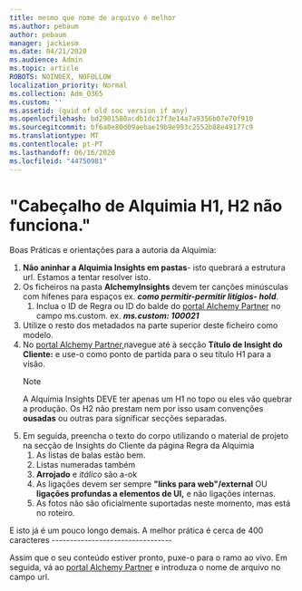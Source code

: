 ```yaml
---
title: mesmo que nome de arquivo é melhor
ms.author: pebaum
author: pebaum
manager: jackiesm
ms.date: 04/21/2020
ms.audience: Admin
ms.topic: article
ROBOTS: NOINDEX, NOFOLLOW
localization_priority: Normal
ms.collection: Adm_O365
ms.custom: ''
ms.assetid: (guid of old soc version if any)
ms.openlocfilehash: bd2901580acdb1dc17f3e14a7a9356b07e70f910
ms.sourcegitcommit: bf6a0e80d09aebae19b9e993c2552b88e49177c9
ms.translationtype: MT
ms.contentlocale: pt-PT
ms.lasthandoff: 06/16/2020
ms.locfileid: "44750981"
---
```

# <a name="required-alchemy-header-h1-h2s-dont-work"></a>"Cabeçalho de Alquimia H1, H2 não funciona."
Boas Práticas e orientações para a autoria da Alquimia:

1. **Não aninhar a Alquimia Insights em pastas**- isto quebrará a estrutura url. Estamos a tentar resolver isto.
1. Os ficheiros na pasta **AlchemyInsights** devem ter canções minúsculas com hífenes para espaços ex. ***como permitir-permitir litígios- hold***.
    1. Inclua o ID de Regra ou ID do balde do [portal Alchemy Partner](https://alchemyportal.azurewebsites.net) no campo ms.custom. ex. ***ms.custom: 100021***
1. Utilize o resto dos metadados na parte superior deste ficheiro como modelo.
1. No [portal Alchemy Partner,](https://alchemyportal.azurewebsites.net)navegue até à secção **Título de Insight do Cliente:** e use-o como ponto de partida para o seu título H1 para a visão. 
    > [!NOTE]
    > A Alquimia Insights DEVE ter apenas um H1 no topo ou eles vão quebrar a produção. Os H2 não prestam nem por isso usam convenções **ousadas** ou outras para significar secções separadas.
1. Em seguida, preencha o texto do corpo utilizando o material de projeto na secção de Insights do Cliente da página Regra da Alquimia
    1. As listas de balas estão bem.
    1. Listas numeradas também
    1. **Arrojado** e *itálico* são a-ok
    1. As ligações devem ser sempre **"links para web"/external** OU **ligações profundas a elementos de UI,** e não ligações internas.
    1. As fotos não são oficialmente suportadas neste momento, mas está no roteiro.

E isto já é um pouco longo demais. A melhor prática é cerca de 400 caracteres ---------------------------------

Assim que o seu conteúdo estiver pronto, puxe-o para o ramo ao vivo. Em seguida, vá ao [portal Alchemy Partner](https://alchemyportal.azurewebsites.net) e introduza o nome de arquivo no campo url. 